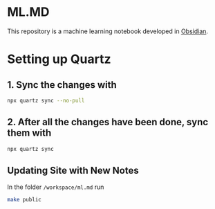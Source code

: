 # ML.MD

This repository is a machine learning notebook developed in [Obsidian](https://www.obsidian.md).

# Setting up Quartz

## 1. Sync the changes with 
```bash
npx quartz sync --no-pull
```
## 2. After all the changes have been done, sync them with 
```bash
npx quartz sync
```

## Updating Site with New Notes

In the folder `/workspace/ml.md` run
```bash
make public
```